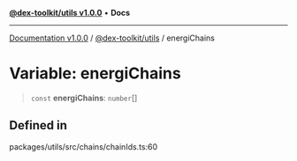 [**@dex-toolkit/utils v1.0.0**](../README.md) • **Docs**

***

[Documentation v1.0.0](../../../packages.md) / [@dex-toolkit/utils](../README.md) / energiChains

# Variable: energiChains

> `const` **energiChains**: `number`[]

## Defined in

packages/utils/src/chains/chainIds.ts:60
